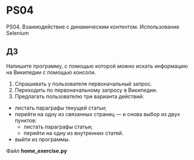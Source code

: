 # PS04
PS04. Взаимодействие с динамическим контентом. Использование Selenium

## ДЗ 
Напишите программу, с помощью которой можно искать информацию на Википедии с помощью консоли.
1. Спрашивать у пользователя первоначальный запрос.
2. Переходить по первоначальному запросу в Википедии.
3. Предлагать пользователю три варианта действий:
- листать параграфы текущей статьи;
- перейти на одну из связанных страниц — и снова выбор из двух пунктов:
  - листать параграфы статьи;
  - перейти на одну из внутренних статей.
- выйти из программы.

Файл **home_exercise.py**